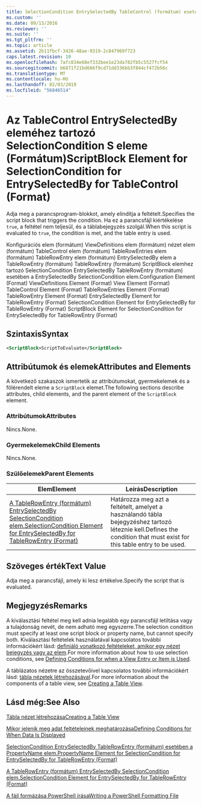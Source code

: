 ```yaml
---
title: SelectionCondition EntrySelectedBy TableControl (formátum) esetében a scriptblock kulcsszót eleme |} A Microsoft Docs
ms.custom: ''
ms.date: 09/13/2016
ms.reviewer: ''
ms.suite: ''
ms.tgt_pltfrm: ''
ms.topic: article
ms.assetid: 2b11fbcf-3426-48ae-9319-2c847969f723
caps.latest.revision: 10
ms.openlocfilehash: 7afc834e68ef332bee1e23da782fb5c5527fcf54
ms.sourcegitcommit: b6871f21bd666f9cd71dd336bb3f844cf472b56c
ms.translationtype: MT
ms.contentlocale: hu-HU
ms.lasthandoff: 02/03/2019
ms.locfileid: "56846514"
---
```

# <a name="scriptblock-element-for-selectioncondition-for-entryselectedby-for-tablecontrol-format"></a><span data-ttu-id="51a27-102">Az TableControl EntrySelectedBy eleméhez tartozó SelectionCondition S eleme (Formátum)</span><span class="sxs-lookup"><span data-stu-id="51a27-102">ScriptBlock Element for SelectionCondition for EntrySelectedBy for TableControl (Format)</span></span>

<span data-ttu-id="51a27-103">Adja meg a parancsprogram-blokkot, amely elindítja a feltételt.</span><span class="sxs-lookup"><span data-stu-id="51a27-103">Specifies the script block that triggers the condition.</span></span> <span data-ttu-id="51a27-104">Ha ez a parancsfájl kiértékelése `true`, a feltétel nem teljesül, és a táblabejegyzés szolgál.</span><span class="sxs-lookup"><span data-stu-id="51a27-104">When this script is evaluated to `true`, the condition is met, and the table entry is used.</span></span>

<span data-ttu-id="51a27-105">Konfigurációs elem (formátum) ViewDefinitions elem (formátum) nézet elem (formátum) TableControl elem (formátum) TableRowEntries elem (formátum) TableRowEntry elem (formátum) EntrySelectedBy elem a TableRowEntry (formátum) TableRowEntry (formátum) ScriptBlock elemhez tartozó SelectionCondition EntrySelectedBy TableRowEntry (formátum) esetében a EntrySelectedBy SelectionCondition elem.</span><span class="sxs-lookup"><span data-stu-id="51a27-105">Configuration Element (Format) ViewDefinitions Element (Format) View Element (Format) TableControl Element (Format) TableRowEntries Element (Format) TableRowEntry Element (Format) EntrySelectedBy Element for TableRowEntry (Format) SelectionCondition Element for EntrySelectedBy for TableRowEntry (Format) ScriptBlock Element for SelectionCondition for EntrySelectedBy for TableRowEntry (Format)</span></span>

## <a name="syntax"></a><span data-ttu-id="51a27-106">Szintaxis</span><span class="sxs-lookup"><span data-stu-id="51a27-106">Syntax</span></span>

```xml
<ScriptBlock>ScriptToEvaluate</ScriptBlock>
```

## <a name="attributes-and-elements"></a><span data-ttu-id="51a27-107">Attribútumok és elemek</span><span class="sxs-lookup"><span data-stu-id="51a27-107">Attributes and Elements</span></span>

<span data-ttu-id="51a27-108">A következő szakaszok ismertetik az attribútumokat, gyermekelemek és a fölérendelt eleme a `ScriptBlock` elemet.</span><span class="sxs-lookup"><span data-stu-id="51a27-108">The following sections describe attributes, child elements, and the parent element of the `ScriptBlock` element.</span></span>

### <a name="attributes"></a><span data-ttu-id="51a27-109">Attribútumok</span><span class="sxs-lookup"><span data-stu-id="51a27-109">Attributes</span></span>

<span data-ttu-id="51a27-110">Nincs.</span><span class="sxs-lookup"><span data-stu-id="51a27-110">None.</span></span>

### <a name="child-elements"></a><span data-ttu-id="51a27-111">Gyermekelemek</span><span class="sxs-lookup"><span data-stu-id="51a27-111">Child Elements</span></span>

<span data-ttu-id="51a27-112">Nincs.</span><span class="sxs-lookup"><span data-stu-id="51a27-112">None.</span></span>

### <a name="parent-elements"></a><span data-ttu-id="51a27-113">Szülőelemek</span><span class="sxs-lookup"><span data-stu-id="51a27-113">Parent Elements</span></span>

|<span data-ttu-id="51a27-114">Elem</span><span class="sxs-lookup"><span data-stu-id="51a27-114">Element</span></span>|<span data-ttu-id="51a27-115">Leírás</span><span class="sxs-lookup"><span data-stu-id="51a27-115">Description</span></span>|
|-------------|-----------------|
|[<span data-ttu-id="51a27-116">A TableRowEntry (formátum) EntrySelectedBy SelectionCondition elem.</span><span class="sxs-lookup"><span data-stu-id="51a27-116">SelectionCondition Element for EntrySelectedBy for TableRowEntry (Format)</span></span>](./selectioncondition-element-for-entryselectedby-for-tablecontrol-format.md)|<span data-ttu-id="51a27-117">Határozza meg azt a feltételt, amelyet a használandó tábla bejegyzéshez tartozó léteznie kell.</span><span class="sxs-lookup"><span data-stu-id="51a27-117">Defines the condition that must exist for this table entry to be used.</span></span>|

## <a name="text-value"></a><span data-ttu-id="51a27-118">Szöveges érték</span><span class="sxs-lookup"><span data-stu-id="51a27-118">Text Value</span></span>

<span data-ttu-id="51a27-119">Adja meg a parancsfájl, amely ki lesz értékelve.</span><span class="sxs-lookup"><span data-stu-id="51a27-119">Specify the script that is evaluated.</span></span>

## <a name="remarks"></a><span data-ttu-id="51a27-120">Megjegyzés</span><span class="sxs-lookup"><span data-stu-id="51a27-120">Remarks</span></span>

<span data-ttu-id="51a27-121">A kiválasztási feltétel meg kell adnia legalább egy parancsfájl letiltása vagy a tulajdonság nevét, de nem adható meg egyszerre.</span><span class="sxs-lookup"><span data-stu-id="51a27-121">The selection condition must specify at least one script block or property name, but cannot specify both.</span></span> <span data-ttu-id="51a27-122">Kiválasztási feltételek használatával kapcsolatos további információkért lásd: [definiáló vonatkozó feltételeket, amikor egy nézet bejegyzés vagy az elem](./defining-conditions-for-displaying-data.md).</span><span class="sxs-lookup"><span data-stu-id="51a27-122">For more information about how to use selection conditions, see [Defining Conditions for when a View Entry or Item is Used](./defining-conditions-for-displaying-data.md).</span></span>

<span data-ttu-id="51a27-123">A táblázatos nézetre az összetevőivel kapcsolatos további információkért lásd: [tábla nézetek létrehozásával](./creating-a-table-view.md).</span><span class="sxs-lookup"><span data-stu-id="51a27-123">For more information about the components of a table view, see [Creating a Table View](./creating-a-table-view.md).</span></span>

## <a name="see-also"></a><span data-ttu-id="51a27-124">Lásd még:</span><span class="sxs-lookup"><span data-stu-id="51a27-124">See Also</span></span>

[<span data-ttu-id="51a27-125">Tábla nézet létrehozása</span><span class="sxs-lookup"><span data-stu-id="51a27-125">Creating a Table View</span></span>](./creating-a-table-view.md)

[<span data-ttu-id="51a27-126">Mikor jelenik meg adat feltételeinek meghatározása</span><span class="sxs-lookup"><span data-stu-id="51a27-126">Defining Conditions for When Data Is Displayed</span></span>](./defining-conditions-for-displaying-data.md)

[<span data-ttu-id="51a27-127">SelectionCondition EntrySelectedBy TableRowEntry (formátum) esetében a PropertyName elem.</span><span class="sxs-lookup"><span data-stu-id="51a27-127">PropertyName Element for SelectionCondition for EntrySelectedBy for TableRowEntry (Format)</span></span>](./propertyname-element-for-selectioncondition-for-entryselectedby-for-tablerowentry-format.md)

[<span data-ttu-id="51a27-128">A TableRowEntry (formátum) EntrySelectedBy SelectionCondition elem.</span><span class="sxs-lookup"><span data-stu-id="51a27-128">SelectionCondition Element for EntrySelectedBy for TableRowEntry (Format)</span></span>](./selectioncondition-element-for-entryselectedby-for-tablecontrol-format.md)

[<span data-ttu-id="51a27-129">A fájl formázása PowerShell írása</span><span class="sxs-lookup"><span data-stu-id="51a27-129">Writing a PowerShell Formatting File</span></span>](./writing-a-powershell-formatting-file.md)
